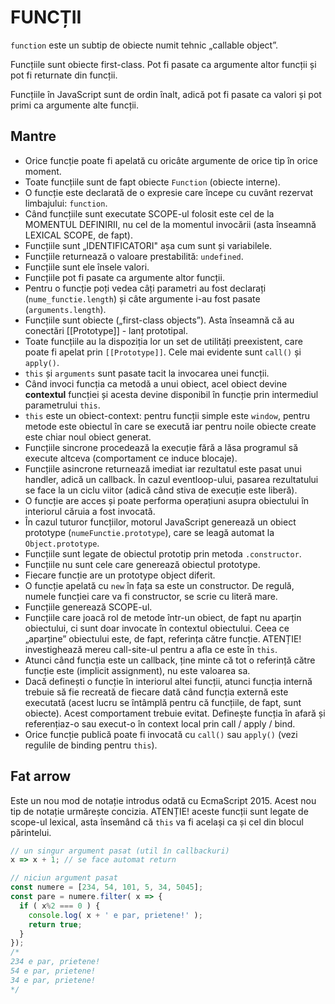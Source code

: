 # FUNCȚII

`function` este un subtip de obiecte numit tehnic „callable object”.

Funcțiile sunt obiecte first-class. Pot fi pasate ca argumente altor funcții și pot fi returnate din funcții. 

Funcțiile în JavaScript sunt de ordin înalt, adică pot fi pasate ca valori și pot primi ca argumente alte funcții.

## Mantre

- Orice funcție poate fi apelată cu oricâte argumente de orice tip în orice moment.
- Toate funcțiile sunt de fapt obiecte `Function` (obiecte interne).
- O funcție este declarată de o expresie care începe cu cuvânt rezervat limbajului: `function`.
- Când funcțiile sunt executate SCOPE-ul folosit este cel de la MOMENTUL DEFINIRII, nu cel de la momentul invocării (asta înseamnă LEXICAL SCOPE, de fapt).
- Funcțiile sunt „IDENTIFICATORI" așa cum sunt și variabilele.
- Funcțiile returnează o valoare prestabilită: `undefined`.
- Funcțiile sunt ele însele valori.
- Funcțiile pot fi pasate ca argumente altor funcții.
- Pentru o funcție poți vedea câți parametri au fost declarați (`nume_functie.length`) și câte argumente i-au fost pasate (`arguments.length`).
- Funcțiile sunt obiecte („first-class objects”). Asta înseamnă că au conectări [[Prototype]] - lanț prototipal.
- Toate funcțiile au la dispoziția lor un set de utilități preexistent, care poate fi apelat prin `[[Prototype]]`. Cele mai evidente sunt `call()` și `apply()`.
- `this` și `arguments` sunt pasate tacit la invocarea unei funcții.
- Când invoci funcția ca metodă a unui obiect, acel obiect devine **contextul** funcției și acesta devine disponibil în funcție prin intermediul parametrului `this`.
- `this` este un obiect-context: pentru funcții simple este `window`, pentru metode este obiectul în care se execută iar pentru noile obiecte create este chiar noul obiect generat.
- Funcțiile sincrone procedează la execuție fără a lăsa programul să execute altceva (comportament ce induce blocaje).
- Funcțiile asincrone returnează imediat iar rezultatul este pasat unui handler, adică un callback. În cazul eventloop-ului, pasarea rezultatului se face la un ciclu viitor (adică când stiva de execuție este liberă).
- O funcție are acces și poate performa operațiuni asupra obiectului în interiorul căruia a fost invocată.
- În cazul tuturor funcțiilor, motorul JavaScript generează un obiect prototype (`numeFunctie.prototype`), care se leagă automat la `Object.prototype`.
- Funcțiile sunt legate de obiectul prototip prin metoda `.constructor`.
- Funcțiile nu sunt cele care generează obiectul prototype.
- Fiecare funcție are un prototype object diferit.
- O funcție apelată cu `new` în fața sa este un constructor. De regulă, numele funcției care va fi constructor, se scrie cu literă mare.
- Funcțiile generează SCOPE-ul.
- Funcțiile care joacă rol de metode într-un obiect, de fapt nu aparțin obiectului, ci sunt doar invocate în contextul obiectului. Ceea ce „aparține” obiectului este, de fapt, referința către funcție. ATENȚIE! investighează mereu call-site-ul pentru a afla ce este în `this`.
- Atunci când funcția este un callback, ține minte că tot o referință către funcție este (implicit assignment), nu este valoarea sa.
- Dacă definești o funcție în interiorul altei funcții, atunci funcția internă trebuie să fie recreată de fiecare dată când funcția externă este executată (acest lucru se întâmplă pentru că funcțiile, de fapt, sunt obiecte). Acest comportament trebuie evitat. Definește funcția în afară și referențiaz-o sau execut-o în context local prin call / apply / bind.
- Orice funcție publică poate fi invocată cu `call()` sau `apply()` (vezi regulile de binding pentru `this`).

## Fat arrow

Este un nou mod de notație introdus odată cu EcmaScript 2015. Acest nou tip de notație urmărește concizia. ATENȚIE! aceste funcții sunt legate de scope-ul lexical, asta însemând că `this` va fi același ca și cel din blocul părintelui.

```js
// un singur argument pasat (util în callbackuri)
x => x + 1; // se face automat return

// niciun argument pasat
const numere = [234, 54, 101, 5, 34, 5045];
const pare = numere.filter( x => {
  if ( x%2 === 0 ) {
    console.log( x + ' e par, prietene!' );
    return true;
  }
});
/*
234 e par, prietene!
54 e par, prietene!
34 e par, prietene!
*/
```
